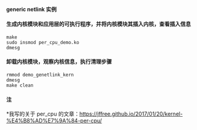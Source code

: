 #### generic netlink 实例


#### 生成内核模块和应用层的可执行程序，并将内核模块其插入内核，查看插入信息

```
make
sudo insmod per_cpu_demo.ko
dmesg
```

#### 卸载内核模块，观察内核信息，执行清理步骤

```
rmmod demo_genetlink_kern
dmesg
make clean
```

#### 注

*我写的关于 per_cpu 的文章：https://jffree.github.io/2017/01/20/kernel-%E4%B8%AD%E7%9A%84-per-cpu/
